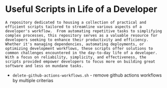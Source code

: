 # Useful Scripts in Life of a Developer
`A repository dedicated to housing a collection of practical and efficient scripts tailored to streamline various aspects of a developer's workflow. 
From automating repetitive tasks to simplifying complex processes, this repository serves as a valuable resource for developers seeking to enhance their productivity and efficiency. 
Whether it's managing dependencies, automating deployments, or optimizing development workflows, these scripts offer solutions to common challenges encountered in the day-to-day life of a developer. 
With a focus on reliability, simplicity, and effectiveness, the scripts provided empower developers to focus more on building great software and less on mundane tasks.`

- `delete-github-actions-workflows.sh` - remove github actions workflows by multiple criterias 